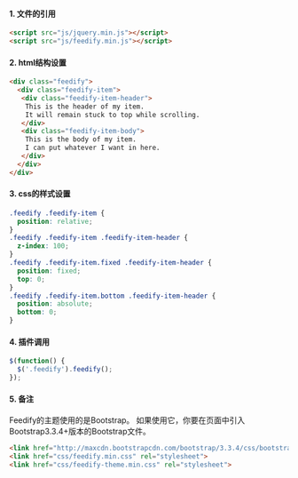 #### 1. 文件的引用
```html
<script src="js/jquery.min.js"></script>
<script src="js/feedify.min.js"></script>      
```

#### 2. html结构设置
```html
<div class="feedify">
  <div class="feedify-item">
   <div class="feedify-item-header">
    This is the header of my item.
    It will remain stuck to top while scrolling.
   </div>
   <div class="feedify-item-body">
    This is the body of my item.
    I can put whatever I want in here.
   </div>
  </div>
</div>   
```
#### 3. css的样式设置
```css
.feedify .feedify-item {
  position: relative;
}
.feedify .feedify-item .feedify-item-header {
  z-index: 100;
}
.feedify .feedify-item.fixed .feedify-item-header {
  position: fixed;
  top: 0;
}
.feedify .feedify-item.bottom .feedify-item-header {
  position: absolute;
  bottom: 0;
}     
```

#### 4. 插件调用
```js
$(function() {
  $('.feedify').feedify();
});   
```

#### 5. 备注
Feedify的主题使用的是Bootstrap。
如果使用它，你要在页面中引入Bootstrap3.3.4+版本的Bootstrap文件。

```html
<link href="http://maxcdn.bootstrapcdn.com/bootstrap/3.3.4/css/bootstrap.min.css" rel="stylesheet">
<link href="css/feedify.min.css" rel="stylesheet">
<link href="css/feedify-theme.min.css" rel="stylesheet">   
```
